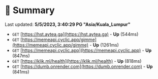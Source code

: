# 📖 Summary
Last updated: **5/5/2023, 3:40:29 PG "Asia/Kuala_Lumpur"**

- `GET` [https://hst.aytea.ga](https://hst.aytea.ga) - **Up** (544ms)
- `GET` [https://memeapi.cyclic.app/gimme](https://memeapi.cyclic.app/gimme) - **Up** (1261ms)
- `GET` [https://memeapi.cyclic.app](https://memeapi.cyclic.app) - **Up** (847ms)
- `GET` [https://klik.ml/health](https://klik.ml/health) - **Up** (818ms)
- `GET` [https://dumb.onrender.com](https://dumb.onrender.com) - **Up** (841ms)
